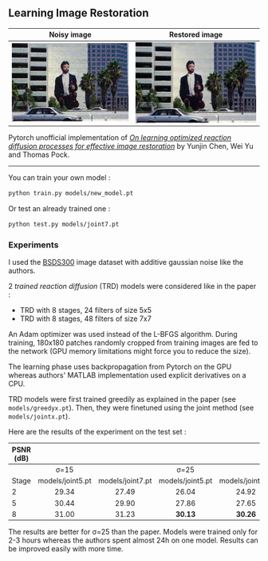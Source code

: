 ## Learning Image Restoration

Noisy image | Restored image
:--:|:--:
![Noisy image](examples/noisy.png) | ![Restored image](examples/restored.png)

Pytorch unofficial implementation of *[On learning optimized reaction diffusion processes for effective image restoration](https://arxiv.org/abs/1503.05768)* by Yunjin Chen, Wei Yu and Thomas Pock.

---

You can train your own model :
```bash
python train.py models/new_model.pt
```

Or test an already trained one :
```bash
python test.py models/joint7.pt
```

### Experiments

I used the [BSDS300](https://www2.eecs.berkeley.edu/Research/Projects/CS/vision/grouping/segbench/) image dataset with additive gaussian noise like the authors.

2 *trained reaction diffusion* (TRD) models were considered like in the paper :
- TRD with 8 stages, 24 filters of size 5x5
- TRD with 8 stages, 48 filters of size 7x7

An Adam optimizer was used instead of the L-BFGS algorithm. During training, 180x180 patches randomly cropped from training images are fed to the network (GPU memory limitations might force you to reduce the size).

The learning phase uses backpropagation from Pytorch on the GPU whereas authors' MATLAB implementation used explicit derivatives on a CPU.

TRD models were first trained greedily as explained in the paper (see `models/greedyx.pt`). Then, they were finetuned using the joint method (see `models/jointx.pt`).

Here are the results of the experiment on the test set :

| PSNR (dB) |                  |                  |                  |                  |
|-----------|:----------------:|:----------------:|:----------------:|:----------------:|
|           |       σ=15       |                  |       σ=25       |                  |
| Stage     | models/joint5.pt | models/joint7.pt | models/joint5.pt | models/joint7.pt |
| 2         |       29.34      |       27.49      |       26.04      |       24.92      |
| 5         |       30.44      |       29.90      |       27.86      |       27.65      |
| 8         |       31.00      |       31.23      |       **30.13**      |       **30.26**      |

The results are better for σ=25 than the paper. Models were  trained only for 2-3 hours whereas the authors spent almost 24h on one model. Results can be improved easily with more time.